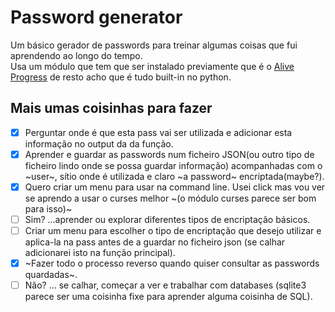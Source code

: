 # Password generator

Um básico gerador de passwords para treinar algumas coisas que fui aprendendo ao longo do tempo.  
Usa um módulo que tem que ser instalado previamente que é o [Alive Progress](https://github.com/rsalmei/alive-progress) de resto acho que é tudo built-in no python.

## Mais umas coisinhas para fazer

- [x] Perguntar onde é que esta pass vai ser utilizada e adicionar esta informação no output da da função.  
- [x] Aprender e guardar as passwords num ficheiro JSON(ou outro tipo de ficheiro lindo onde se possa guardar informação) acompanhadas com o ~user~, sítio onde é utilizada e claro ~a password~ encriptada(maybe?).  
- [X] Quero criar um menu para usar na command line. Usei click mas vou ver se aprendo a usar o curses melhor  ~(o módulo curses parece ser bom para isso)~
- [ ] Sim? ...aprender ou explorar diferentes tipos de encriptação básicos.
- [ ] Criar um menu para escolher o tipo de encriptação que desejo utilizar e aplica-la na pass antes de a guardar no ficheiro json (se calhar adicionarei isto na função principal).  
- [x] ~Fazer todo o processo reverso quando quiser consultar as passwords quardadas~.  
- [ ] Não? ... se calhar, começar a ver e trabalhar com databases (sqlite3 parece ser uma coisinha fixe para aprender alguma coisinha de SQL).  
